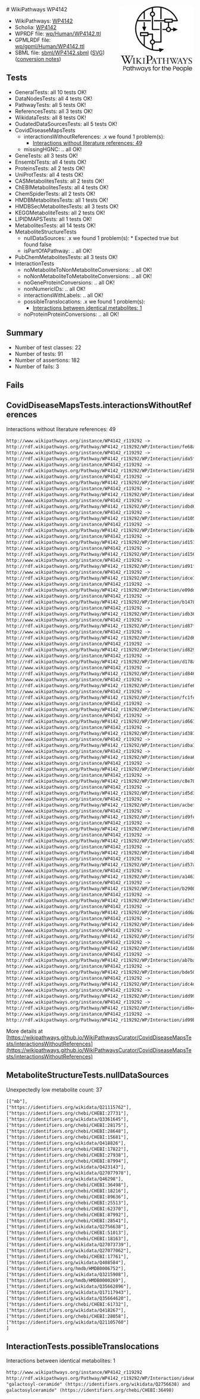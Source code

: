 <img style="float: right; width: 200px" src="logo.png" />
# WikiPathways WP4142

* WikiPathways: [WP4142](https://identifiers.org/wikipathways:WP4142)
* Scholia: [WP4142](https://scholia.toolforge.org/wikipathways/WP4142)
* WPRDF file: [wp/Human/WP4142.ttl](../wp/Human/WP4142.ttl)
* GPMLRDF file: [wp/gpml/Human/WP4142.ttl](../wp/gpml/Human/WP4142.ttl)
* SBML file: [sbml/WP4142.sbml](../sbml/WP4142.sbml) ([SVG](../sbml/WP4142.svg)) ([conversion notes](../sbml/WP4142.txt))

## Tests
* GeneralTests: all 10 tests OK!
* DataNodesTests: all 4 tests OK!
* PathwayTests: all 5 tests OK!
* ReferencesTests: all 3 tests OK!
* WikidataTests: all 8 tests OK!
* OudatedDataSourcesTests: all 5 tests OK!
* CovidDiseaseMapsTests
    * interactionsWithoutReferences: .x we found 1 problem(s):
        * [Interactions without literature references: 49](#9701cd47)
    * missingHGNC: .. all OK!
* GeneTests: all 3 tests OK!
* EnsemblTests: all 4 tests OK!
* ProteinsTests: all 2 tests OK!
* UniProtTests: all 4 tests OK!
* CASMetabolitesTests: all 2 tests OK!
* ChEBIMetabolitesTests: all 4 tests OK!
* ChemSpiderTests: all 2 tests OK!
* HMDBMetabolitesTests: all 1 tests OK!
* HMDBSecMetabolitesTests: all 3 tests OK!
* KEGGMetaboliteTests: all 2 tests OK!
* LIPIDMAPSTests: all 1 tests OK!
* MetabolitesTests: all 14 tests OK!
* MetaboliteStructureTests
    * nullDataSources: .x we found 1 problem(s):
            * Expected true but found false
    * isPartOfAPathway: .. all OK!
* PubChemMetabolitesTests: all 3 tests OK!
* InteractionTests
    * noMetaboliteToNonMetaboliteConversions: .. all OK!
    * noNonMetaboliteToMetaboliteConversions: .. all OK!
    * noGeneProteinConversions: .. all OK!
    * nonNumericIDs: .. all OK!
    * interactionsWithLabels: .. all OK!
    * possibleTranslocations: .x we found 1 problem(s):
        * [Interactions between identical metabolites: 1](#d59038c4)
    * noProteinProteinConversions: .. all OK!


## Summary

* Number of test classes: 22
* Number of tests: 91
* Number of assertions: 182
* Number of fails: 3

## Fails

<a name="9701cd47" />

## CovidDiseaseMapsTests.interactionsWithoutReferences

Interactions without literature references: 49
```
http://www.wikipathways.org/instance/WP4142_r119292 -> http://rdf.wikipathways.org/Pathway/WP4142_r119292/WP/Interaction/fe68a
http://www.wikipathways.org/instance/WP4142_r119292 -> http://rdf.wikipathways.org/Pathway/WP4142_r119292/WP/Interaction/ida5f5ce6e
http://www.wikipathways.org/instance/WP4142_r119292 -> http://rdf.wikipathways.org/Pathway/WP4142_r119292/WP/Interaction/id25b1ec2f
http://www.wikipathways.org/instance/WP4142_r119292 -> http://rdf.wikipathways.org/Pathway/WP4142_r119292/WP/Interaction/id495977f9
http://www.wikipathways.org/instance/WP4142_r119292 -> http://rdf.wikipathways.org/Pathway/WP4142_r119292/WP/Interaction/idea071e50
http://www.wikipathways.org/instance/WP4142_r119292 -> http://rdf.wikipathways.org/Pathway/WP4142_r119292/WP/Interaction/idbd638ee
http://www.wikipathways.org/instance/WP4142_r119292 -> http://rdf.wikipathways.org/Pathway/WP4142_r119292/WP/Interaction/id105d499e
http://www.wikipathways.org/instance/WP4142_r119292 -> http://rdf.wikipathways.org/Pathway/WP4142_r119292/WP/Interaction/id28ebcdd2
http://www.wikipathways.org/instance/WP4142_r119292 -> http://rdf.wikipathways.org/Pathway/WP4142_r119292/WP/Interaction/id151e281
http://www.wikipathways.org/instance/WP4142_r119292 -> http://rdf.wikipathways.org/Pathway/WP4142_r119292/WP/Interaction/id156a58cf
http://www.wikipathways.org/instance/WP4142_r119292 -> http://rdf.wikipathways.org/Pathway/WP4142_r119292/WP/Interaction/id91fff485
http://www.wikipathways.org/instance/WP4142_r119292 -> http://rdf.wikipathways.org/Pathway/WP4142_r119292/WP/Interaction/idce1de0ee
http://www.wikipathways.org/instance/WP4142_r119292 -> http://rdf.wikipathways.org/Pathway/WP4142_r119292/WP/Interaction/e09dd
http://www.wikipathways.org/instance/WP4142_r119292 -> http://rdf.wikipathways.org/Pathway/WP4142_r119292/WP/Interaction/b1478
http://www.wikipathways.org/instance/WP4142_r119292 -> http://rdf.wikipathways.org/Pathway/WP4142_r119292/WP/Interaction/idb362b296
http://www.wikipathways.org/instance/WP4142_r119292 -> http://rdf.wikipathways.org/Pathway/WP4142_r119292/WP/Interaction/id87fd0f1
http://www.wikipathways.org/instance/WP4142_r119292 -> http://rdf.wikipathways.org/Pathway/WP4142_r119292/WP/Interaction/id2d62af4b
http://www.wikipathways.org/instance/WP4142_r119292 -> http://rdf.wikipathways.org/Pathway/WP4142_r119292/WP/Interaction/id829e207b
http://www.wikipathways.org/instance/WP4142_r119292 -> http://rdf.wikipathways.org/Pathway/WP4142_r119292/WP/Interaction/d178a
http://www.wikipathways.org/instance/WP4142_r119292 -> http://rdf.wikipathways.org/Pathway/WP4142_r119292/WP/Interaction/id84610333
http://www.wikipathways.org/instance/WP4142_r119292 -> http://rdf.wikipathways.org/Pathway/WP4142_r119292/WP/Interaction/idfe6a398a
http://www.wikipathways.org/instance/WP4142_r119292 -> http://rdf.wikipathways.org/Pathway/WP4142_r119292/WP/Interaction/fc1fe
http://www.wikipathways.org/instance/WP4142_r119292 -> http://rdf.wikipathways.org/Pathway/WP4142_r119292/WP/Interaction/id763eee19
http://www.wikipathways.org/instance/WP4142_r119292 -> http://rdf.wikipathways.org/Pathway/WP4142_r119292/WP/Interaction/id66107209
http://www.wikipathways.org/instance/WP4142_r119292 -> http://rdf.wikipathways.org/Pathway/WP4142_r119292/WP/Interaction/id3816158c
http://www.wikipathways.org/instance/WP4142_r119292 -> http://rdf.wikipathways.org/Pathway/WP4142_r119292/WP/Interaction/idba12e019
http://www.wikipathways.org/instance/WP4142_r119292 -> http://rdf.wikipathways.org/Pathway/WP4142_r119292/WP/Interaction/idea6b51ca
http://www.wikipathways.org/instance/WP4142_r119292 -> http://rdf.wikipathways.org/Pathway/WP4142_r119292/WP/Interaction/idab9407b0
http://www.wikipathways.org/instance/WP4142_r119292 -> http://rdf.wikipathways.org/Pathway/WP4142_r119292/WP/Interaction/c8e78
http://www.wikipathways.org/instance/WP4142_r119292 -> http://rdf.wikipathways.org/Pathway/WP4142_r119292/WP/Interaction/id5d341db2
http://www.wikipathways.org/instance/WP4142_r119292 -> http://rdf.wikipathways.org/Pathway/WP4142_r119292/WP/Interaction/acbef
http://www.wikipathways.org/instance/WP4142_r119292 -> http://rdf.wikipathways.org/Pathway/WP4142_r119292/WP/Interaction/id9fec841
http://www.wikipathways.org/instance/WP4142_r119292 -> http://rdf.wikipathways.org/Pathway/WP4142_r119292/WP/Interaction/id7db6ace7
http://www.wikipathways.org/instance/WP4142_r119292 -> http://rdf.wikipathways.org/Pathway/WP4142_r119292/WP/Interaction/ca553
http://www.wikipathways.org/instance/WP4142_r119292 -> http://rdf.wikipathways.org/Pathway/WP4142_r119292/WP/Interaction/idb4b1834d
http://www.wikipathways.org/instance/WP4142_r119292 -> http://rdf.wikipathways.org/Pathway/WP4142_r119292/WP/Interaction/id57a8dec
http://www.wikipathways.org/instance/WP4142_r119292 -> http://rdf.wikipathways.org/Pathway/WP4142_r119292/WP/Interaction/a1463
http://www.wikipathways.org/instance/WP4142_r119292 -> http://rdf.wikipathways.org/Pathway/WP4142_r119292/WP/Interaction/b2908
http://www.wikipathways.org/instance/WP4142_r119292 -> http://rdf.wikipathways.org/Pathway/WP4142_r119292/WP/Interaction/id3c5ea101
http://www.wikipathways.org/instance/WP4142_r119292 -> http://rdf.wikipathways.org/Pathway/WP4142_r119292/WP/Interaction/idd6a02813
http://www.wikipathways.org/instance/WP4142_r119292 -> http://rdf.wikipathways.org/Pathway/WP4142_r119292/WP/Interaction/ide4433e58
http://www.wikipathways.org/instance/WP4142_r119292 -> http://rdf.wikipathways.org/Pathway/WP4142_r119292/WP/Interaction/id7583b73d
http://www.wikipathways.org/instance/WP4142_r119292 -> http://rdf.wikipathways.org/Pathway/WP4142_r119292/WP/Interaction/id168e5507
http://www.wikipathways.org/instance/WP4142_r119292 -> http://rdf.wikipathways.org/Pathway/WP4142_r119292/WP/Interaction/ab7ba
http://www.wikipathways.org/instance/WP4142_r119292 -> http://rdf.wikipathways.org/Pathway/WP4142_r119292/WP/Interaction/bde50
http://www.wikipathways.org/instance/WP4142_r119292 -> http://rdf.wikipathways.org/Pathway/WP4142_r119292/WP/Interaction/idc4d94f4f
http://www.wikipathways.org/instance/WP4142_r119292 -> http://rdf.wikipathways.org/Pathway/WP4142_r119292/WP/Interaction/idd99d437a
http://www.wikipathways.org/instance/WP4142_r119292 -> http://rdf.wikipathways.org/Pathway/WP4142_r119292/WP/Interaction/id8e412679
http://www.wikipathways.org/instance/WP4142_r119292 -> http://rdf.wikipathways.org/Pathway/WP4142_r119292/WP/Interaction/id99b33493
```

More details at [https://wikipathways.github.io/WikiPathwaysCurator/CovidDiseaseMapsTests/interactionsWithoutReferences](https://wikipathways.github.io/WikiPathwaysCurator/CovidDiseaseMapsTests/interactionsWithoutReferences)

<a name="919041ce" />

## MetaboliteStructureTests.nullDataSources

Unexpectedly low metabolite count: 37
```
[["mb"],
["https://identifiers.org/wikidata/Q21115762"],
["https://identifiers.org/chebi/CHEBI:27731"],
["https://identifiers.org/wikidata/Q3361645"],
["https://identifiers.org/chebi/CHEBI:28175"],
["https://identifiers.org/chebi/CHEBI:28648"],
["https://identifiers.org/chebi/CHEBI:15681"],
["https://identifiers.org/wikidata/Q418826"],
["https://identifiers.org/chebi/CHEBI:17822"],
["https://identifiers.org/chebi/CHEBI:27938"],
["https://identifiers.org/chebi/CHEBI:87994"],
["https://identifiers.org/wikidata/Q423143"],
["https://identifiers.org/wikidata/Q27077978"],
["https://identifiers.org/wikidata/Q46298"],
["https://identifiers.org/chebi/CHEBI:36498"],
["https://identifiers.org/chebi/CHEBI:18216"],
["https://identifiers.org/chebi/CHEBI:89636"],
["https://identifiers.org/chebi/CHEBI:25513"],
["https://identifiers.org/chebi/CHEBI:62370"],
["https://identifiers.org/chebi/CHEBI:87992"],
["https://identifiers.org/chebi/CHEBI:28541"],
["https://identifiers.org/wikidata/Q2756638"],
["https://identifiers.org/chebi/CHEBI:51013"],
["https://identifiers.org/chebi/CHEBI:18163"],
["https://identifiers.org/wikidata/Q27073739"],
["https://identifiers.org/wikidata/Q27077062"],
["https://identifiers.org/chebi/CHEBI:17761"],
["https://identifiers.org/wikidata/Q408584"],
["https://identifiers.org/hmdb/HMDB0006752"],
["https://identifiers.org/wikidata/Q3215908"],
["https://identifiers.org/hmdb/HMDB0000269"],
["https://identifiers.org/wikidata/Q35662896"],
["https://identifiers.org/wikidata/Q17117943"],
["https://identifiers.org/wikidata/Q35664620"],
["https://identifiers.org/chebi/CHEBI:61732"],
["https://identifiers.org/wikidata/Q418267"],
["https://identifiers.org/chebi/CHEBI:28058"],
["https://identifiers.org/wikidata/Q21105760"]
]
```

<a name="d59038c4" />

## InteractionTests.possibleTranslocations

Interactions between identical metabolites: 1
```
http://www.wikipathways.org/instance/WP4142_r119292 http://rdf.wikipathways.org/Pathway/WP4142_r119292/WP/Interaction/idea071e50 "galactosyl-ceramide" (https://identifiers.org/wikidata/Q2756638) and 
galactosylceramide" (https://identifiers.org/chebi/CHEBI:36498)
```

